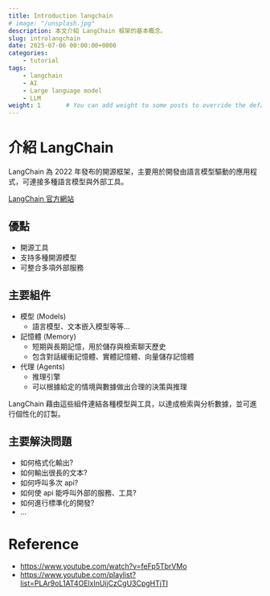 ```yaml
---
title: Introduction langchain
# image: "/unsplash.jpg"
description: 本文介紹 LangChain 框架的基本概念。
slug: introlangchain
date: 2025-07-06 00:00:00+0000
categories:
    - tutorial
tags:
    - langchain
    - AI
    - Large language model
    - LLM
weight: 1       # You can add weight to some posts to override the default sorting (date descending)
---
```


# 介紹 LangChain
LangChain 為 2022 年發布的開源框架，主要用於開發由語言模型驅動的應用程式，可連接多種語言模型與外部工具。  

[LangChain 官方網站](<https://www.langchain.com>)

## 優點
* 開源工具
* 支持多種開源模型
* 可整合多項外部服務

## 主要組件
* 模型 (Models)
    * 語言模型、文本嵌入模型等等...
* 記憶體 (Memory)
    * 短期與長期記憶，用於儲存與檢索聊天歷史
    * 包含對話緩衝記憶體、實體記憶體、向量儲存記憶體
* 代理 (Agents)
    * 推理引擎
    * 可以根據給定的情境與數據做出合理的決策與推理

LangChain 藉由這些組件連結各種模型與工具，以達成檢索與分析數據，並可進行個性化的訂製。

<!-- 從網頁中作文本提取，並自動生成總結文稿 -->

## 主要解決問題
* 如何格式化輸出?
* 如何輸出很長的文本?
* 如何呼叫多次 api?
* 如何使 api 能呼叫外部的服務、工具?
* 如何進行標準化的開發?
* ...

# Reference
* https://www.youtube.com/watch?v=feFp5TbrVMo
* https://www.youtube.com/playlist?list=PLAr9oL1AT4OElxInUijCzCgU3CpgHTjTI

